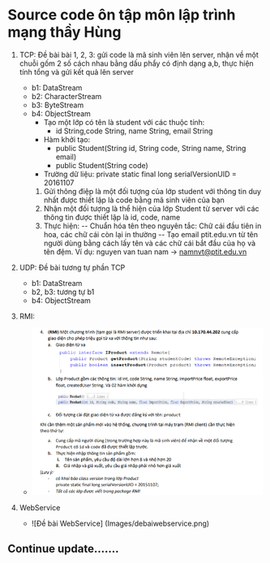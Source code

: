 # Source code ôn tập môn lập trình mạng thầy Hùng
1. TCP:
Đề bài bài 1, 2, 3: gửi code là mã sinh viên lên server, nhận về một chuỗi gốm 2 số cách nhau bằng dấu phẩy có định dạng a,b, thực hiện tính tổng và gửi kết quả lên server
    * b1: DataStream 
    * b2: CharacterStream
    * b3: ByteStream
    * b4: ObjectStream
        - Tạo một lớp có tên là student với các thuộc tính:
            * id String,code String, name String, email String
        - Hàm khởi tạo:
            * public Student(String id, String code, String name, String email)
            * public Student(String code)
        - Trường dữ liệu: private static final long serialVersionUID = 20161107
        1. Gửi thông điệp là một đối tượng của lớp student với thông tin duy nhất được thiết lập là code bằng mã sinh viên của bạn
        2. Nhận một đối tượng là thể hiện của lớp Student từ server với các thông tin được thiết lập là id, code, name
        3. Thực hiện:
        -- Chuẩn hóa tên theo nguyên tắc: Chữ cái đầu tiên in hoa, các chữ cái còn lại in thường
        -- Tạo email ptit.edu.vn từ tên người dùng bằng cách lấy tên và các chữ cái bắt đầu của họ và tên đệm. Ví dụ: nguyen van tuan nam -> namnvt@ptit.edu.vn
2. UDP:
Đề bài tương tự phần TCP
    * b1: DataStream
    * b2, b3: tương tự b1
    * b4: ObjectStream
	
3. RMI:
	* ![Đề bài RMI](Images/DeBaiRMI.png)
4. WebService
	* ![Đề bài WebService] (Images/debaiwebservice.png)
 
## Continue update.......


